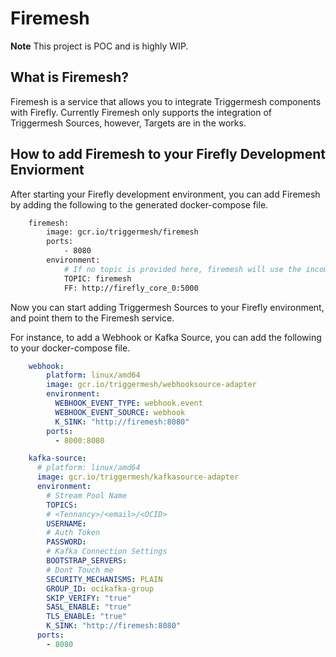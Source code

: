 # Firemesh

**Note** This project is POC and is highly WIP.

## What is Firemesh?
Firemesh is a service that allows you to integrate Triggermesh components with Firefly. Currently Firemesh only supports the integration of Triggermesh Sources, however, Targets are in the works.

## How to add Firemesh to your Firefly Development Enviorment

After starting your Firefly development environment, you can add Firemesh by adding the following to the generated docker-compose file.

```bash
    firemesh:
        image: gcr.io/triggermesh/firemesh
        ports:
            - 8080
        environment:
            # If no topic is provided here, firemesh will use the incoming event type to dynamically set the topic name.
            TOPIC: firemesh
            FF: http://firefly_core_0:5000
```

Now you can start adding Triggermesh Sources to your Firefly environment, and point them to the Firemesh service.

For instance, to add a Webhook or Kafka Source, you can add the following to your docker-compose file.

```yaml
    webhook:
        platform: linux/amd64
        image: gcr.io/triggermesh/webhooksource-adapter
        environment:
          WEBHOOK_EVENT_TYPE: webhook.event
          WEBHOOK_EVENT_SOURCE: webhook
          K_SINK: "http://firemesh:8080"
        ports:
          - 8000:8080

    kafka-source:
      # platform: linux/amd64
      image: gcr.io/triggermesh/kafkasource-adapter
      environment:
        # Stream Pool Name
        TOPICS:
        # <Tennancy>/<email>/<OCID>
        USERNAME:
        # Auth Token
        PASSWORD:
        # Kafka Connection Settings
        BOOTSTRAP_SERVERS:
        # Dont Touch me
        SECURITY_MECHANISMS: PLAIN
        GROUP_ID: ocikafka-group
        SKIP_VERIFY: "true"
        SASL_ENABLE: "true"
        TLS_ENABLE: "true"
        K_SINK: "http://firemesh:8080"
      ports:
        - 8080
```
